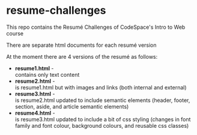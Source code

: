 # resume-challenges
This repo contains the Resumé Challenges of CodeSpace's Intro to Web course 

There are separate html documents for each resumé version

At the moment there are 4 versions of the resumé as follows:

* __resume1.html__ - <br/> contains only text content
* __resume2.html__ - <br/> is resume1.html but with images and links (both internal and external)
* __resume3.html__ - <br/> is resume2.html updated to include semantic elements (header, footer, section, aside, and article semantic elements)
* __resume4.html__ - <br/> is resume3.html updated to include a bit of css styling (changes in font family and font colour, background colours, and reusable css classes)
